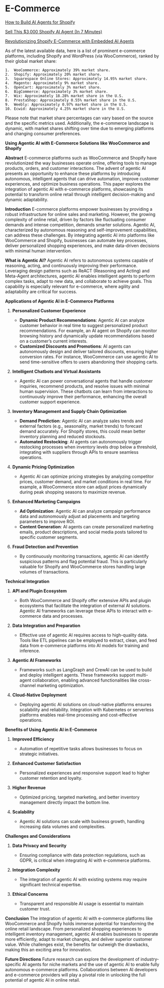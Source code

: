 # E-Commerce

[How to Build AI Agents for Shopify](https://www.youtube.com/watch?v=vQCNCYwaVcE)

[Sell This $3,000 Shopify AI Agent (In 7 Minutes)](https://www.youtube.com/watch?v=jI8J6bzGwCg)

[Revolutionizing Shopify E-Commerce with Embedded AI Agents](https://www.youtube.com/watch?v=o-D4X1QCUv4)

As of the latest available data, here is a list of prominent e-commerce platforms, including Shopify and WordPress (via WooCommerce), ranked by their global market share:

	1.	WooCommerce: Approximately 39% market share.  ￼
	2.	Shopify: Approximately 20% market share.  ￼
	3.	Squarespace Online Stores: Approximately 14.95% market share.   ￼
	4.	Magento: Approximately 9% market share.  ￼ 
	5.	OpenCart: Approximately 3% market share.   ￼
	6.	BigCommerce: Approximately 3% market share.   ￼
	7.	Wix: Approximately 18.28% market share in the U.S.  ￼
	8.	PrestaShop: Approximately 0.55% market share in the U.S.￼
	9.	Weebly: Approximately 0.97% market share in the U.S.  ￼ 
	10.	Ecwid: Approximately 4.25% market share in the U.S.  ￼

Please note that market share percentages can vary based on the source and the specific metrics used. Additionally, the e-commerce landscape is dynamic, with market shares shifting over time due to emerging platforms and changing consumer preferences.

**Using Agentic AI with E-Commerce Solutions like WooCommerce and Shopify**

**Abstract**
E-commerce platforms such as WooCommerce and Shopify have revolutionized the way businesses operate online, offering tools to manage products, orders, and customer interactions. The advent of agentic AI presents an opportunity to enhance these platforms by introducing autonomous, intelligent agents that can drive automation, improve customer experiences, and optimize business operations. This paper explores the integration of agentic AI with e-commerce platforms, showcasing its potential to transform online retail through intelligent decision-making and dynamic adaptability.

**Introduction**
E-commerce platforms empower businesses by providing a robust infrastructure for online sales and marketing. However, the growing complexity of online retail, driven by factors like fluctuating consumer demands and intense competition, demands smarter solutions. Agentic AI, characterized by autonomous reasoning and self-improvement capabilities, can address these challenges. By integrating agentic AI into platforms like WooCommerce and Shopify, businesses can automate key processes, deliver personalized shopping experiences, and make data-driven decisions with minimal human intervention.

**What is Agentic AI?**
Agentic AI refers to autonomous systems capable of reasoning, acting, and continuously improving their performance. Leveraging design patterns such as ReACT (Reasoning and Acting) and Meta-Agent architectures, agentic AI enables intelligent agents to perform complex tasks, adapt to new data, and collaborate to achieve goals. This capability is especially relevant for e-commerce, where agility and adaptability are critical for success.

**Applications of Agentic AI in E-Commerce Platforms**
1. **Personalized Customer Experience**
   - **Dynamic Product Recommendations**: Agentic AI can analyze customer behavior in real time to suggest personalized product recommendations. For example, an AI agent on Shopify can monitor browsing history and dynamically update recommendations based on a customer’s current interests.
   - **Customized Discounts and Promotions**: AI agents can autonomously design and deliver tailored discounts, ensuring higher conversion rates. For instance, WooCommerce can use agentic AI to send time-sensitive offers to users abandoning their shopping carts.

2. **Intelligent Chatbots and Virtual Assistants**
   - Agentic AI can power conversational agents that handle customer inquiries, recommend products, and resolve issues with minimal human supervision. These chatbots can learn from interactions to continuously improve their performance, enhancing the overall customer support experience.

3. **Inventory Management and Supply Chain Optimization**
   - **Demand Prediction**: Agentic AI can analyze sales trends and external factors (e.g., seasonality, market trends) to forecast demand accurately. For Shopify stores, this could mean better inventory planning and reduced stockouts.
   - **Automated Restocking**: AI agents can autonomously trigger restocking processes when inventory levels drop below a threshold, integrating with suppliers through APIs to ensure seamless operations.

4. **Dynamic Pricing Optimization**
   - Agentic AI can optimize pricing strategies by analyzing competitor prices, customer demand, and market conditions in real time. For example, a WooCommerce store can adjust prices dynamically during peak shopping seasons to maximize revenue.

5. **Enhanced Marketing Campaigns**
   - **Ad Optimization**: Agentic AI can analyze campaign performance data and autonomously adjust ad placements and targeting parameters to improve ROI.
   - **Content Generation**: AI agents can create personalized marketing emails, product descriptions, and social media posts tailored to specific customer segments.

6. **Fraud Detection and Prevention**
   - By continuously monitoring transactions, agentic AI can identify suspicious patterns and flag potential fraud. This is particularly valuable for Shopify and WooCommerce stores handling large volumes of transactions.

**Technical Integration**
1. **API and Plugin Ecosystem**
   - Both WooCommerce and Shopify offer extensive APIs and plugin ecosystems that facilitate the integration of external AI solutions. Agentic AI frameworks can leverage these APIs to interact with e-commerce data and processes.

2. **Data Integration and Preparation**
   - Effective use of agentic AI requires access to high-quality data. Tools like ETL pipelines can be employed to extract, clean, and feed data from e-commerce platforms into AI models for training and inference.

3. **Agentic AI Frameworks**
   - Frameworks such as LangGraph and CrewAI can be used to build and deploy intelligent agents. These frameworks support multi-agent collaboration, enabling advanced functionalities like cross-channel marketing optimization.

4. **Cloud-Native Deployment**
   - Deploying agentic AI solutions on cloud-native platforms ensures scalability and reliability. Integration with Kubernetes or serverless platforms enables real-time processing and cost-effective operations.

**Benefits of Using Agentic AI in E-Commerce**
1. **Improved Efficiency**
   - Automation of repetitive tasks allows businesses to focus on strategic initiatives.

2. **Enhanced Customer Satisfaction**
   - Personalized experiences and responsive support lead to higher customer retention and loyalty.

3. **Higher Revenue**
   - Optimized pricing, targeted marketing, and better inventory management directly impact the bottom line.

4. **Scalability**
   - Agentic AI solutions can scale with business growth, handling increasing data volumes and complexities.

**Challenges and Considerations**
1. **Data Privacy and Security**
   - Ensuring compliance with data protection regulations, such as GDPR, is critical when integrating AI with e-commerce platforms.

2. **Integration Complexity**
   - The integration of agentic AI with existing systems may require significant technical expertise.

3. **Ethical Concerns**
   - Transparent and responsible AI usage is essential to maintain customer trust.

**Conclusion**
The integration of agentic AI with e-commerce platforms like WooCommerce and Shopify holds immense potential for transforming the online retail landscape. From personalized shopping experiences to intelligent inventory management, agentic AI enables businesses to operate more efficiently, adapt to market changes, and deliver superior customer value. While challenges exist, the benefits far outweigh the drawbacks, making this an exciting area for innovation.

**Future Directions**
Future research can explore the development of industry-specific AI agents for niche markets and the use of agentic AI to enable fully autonomous e-commerce platforms. Collaborations between AI developers and e-commerce providers will play a pivotal role in unlocking the full potential of agentic AI in online retail.

